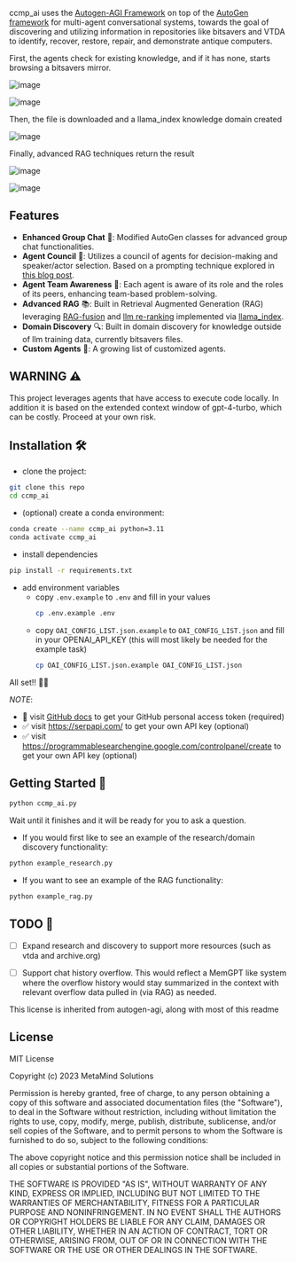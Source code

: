ccmp_ai uses the [Autogen-AGI Framework](https://github.com/microsoft/autogen-agi) on top of the [AutoGen framework](https://github.com/microsoft/autogen) for multi-agent conversational systems, towards the goal of discovering and utilizing information in repositories like bitsavers and VTDA to identify, recover, restore, repair, and demonstrate antique computers.

First, the agents check for existing knowledge, and if it has none, starts browsing a bitsavers mirror.

![image](https://github.com/emooreatx/ccmp_ai/assets/3317461/b5854047-05f3-4003-bcf5-07e1d4136b93)

![image](https://github.com/emooreatx/ccmp_ai/assets/3317461/21b47b40-7140-46e4-8046-f5ce0d8a4ec0)

Then, the file is downloaded and a llama_index knowledge domain created

![image](https://github.com/emooreatx/ccmp_ai/assets/3317461/4e335309-c67f-44d7-86cd-839f79307090)

Finally, advanced RAG techniques return the result

![image](https://github.com/emooreatx/ccmp_ai/assets/3317461/7b82db1a-9552-4075-94e8-2d38fdcb9bfa)

![image](https://github.com/emooreatx/ccmp_ai/assets/3317461/81fa8309-b82b-4a4c-b3d9-782aa3bced68)



## Features
- **Enhanced Group Chat** 💬: Modified AutoGen classes for advanced group chat functionalities.
- **Agent Council** 🧙: Utilizes a council of agents for decision-making and speaker/actor selection. Based on a prompting technique explored in [this blog post](https://www.prompthub.us/blog/exploring-multi-persona-prompting-for-better-outputs).
- **Agent Team Awareness** 👥: Each agent is aware of its role and the roles of its peers, enhancing team-based problem-solving.
- **Advanced RAG** 📚: Built in Retrieval Augmented Generation (RAG) leveraging [RAG-fusion](https://towardsdatascience.com/forget-rag-the-future-is-rag-fusion-1147298d8ad1) and [llm re-ranking](https://blog.llamaindex.ai/using-llms-for-retrieval-and-reranking-23cf2d3a14b6) implemented via [llama_index](https://www.llamaindex.ai/).
- **Domain Discovery** 🔍: Built in domain discovery for knowledge outside of llm training data, currently bitsavers files.
- **Custom Agents** 🌟: A growing list of customized agents.

## WARNING ⚠️
This project leverages agents that have access to execute code locally. In addition it is based on the extended context window of gpt-4-turbo, which can be costly. Proceed at your own risk.

## Installation 🛠️
- clone the project:
```bash
git clone this repo
cd ccmp_ai
```
- (optional) create a conda environment:
```bash
conda create --name ccmp_ai python=3.11
conda activate ccmp_ai
```
- install dependencies
```bash
pip install -r requirements.txt
```
- add environment variables
  - copy `.env.example` to `.env` and fill in your values
    ```bash
    cp .env.example .env
    ```
  - copy `OAI_CONFIG_LIST.json.example` to `OAI_CONFIG_LIST.json` and fill in your OPENAI_API_KEY (this will most likely be needed for the example task)
    ```bash
    cp OAI_CONFIG_LIST.json.example OAI_CONFIG_LIST.json
    ```

All set!! 🎉✨
 
*NOTE*: 
- 🔴 visit [GitHub docs](https://docs.github.com/en/enterprise-server@3.9/authentication/keeping-your-account-and-data-secure/managing-your-personal-access-tokens) to get your GitHub personal access token (required)
- ✅ visit https://serpapi.com/ to get your own API key (optional)
- ✅ visit https://programmablesearchengine.google.com/controlpanel/create to get your own API key (optional)
  
## Getting Started 🚀

```bash
python ccmp_ai.py
```
Wait until it finishes and it will be ready for you to ask a question.

- If you would first like to see an example of the research/domain discovery functionality:
```bash
python example_research.py
```
- If you want to see an example of the RAG functionality:
```bash
python example_rag.py
```

## TODO 📝

- [ ] Expand research and discovery to support more resources (such as vtda and archive.org)
- [ ] Support chat history overflow. This would reflect a MemGPT like system where the overflow history would stay summarized in the context with relevant overflow data pulled in (via RAG) as needed.


This license is inherited from autogen-agi, along with most of this readme

## License

MIT License

Copyright (c) 2023 MetaMind Solutions

Permission is hereby granted, free of charge, to any person obtaining a copy of this software and associated documentation files (the "Software"), to deal in the Software without restriction, including without limitation the rights to use, copy, modify, merge, publish, distribute, sublicense, and/or sell copies of the Software, and to permit persons to whom the Software is furnished to do so, subject to the following conditions:

The above copyright notice and this permission notice shall be included in all copies or substantial portions of the Software.

THE SOFTWARE IS PROVIDED "AS IS", WITHOUT WARRANTY OF ANY KIND, EXPRESS OR IMPLIED, INCLUDING BUT NOT LIMITED TO THE WARRANTIES OF MERCHANTABILITY, FITNESS FOR A PARTICULAR PURPOSE AND NONINFRINGEMENT. IN NO EVENT SHALL THE AUTHORS OR COPYRIGHT HOLDERS BE LIABLE FOR ANY CLAIM, DAMAGES OR OTHER LIABILITY, WHETHER IN AN ACTION OF CONTRACT, TORT OR OTHERWISE, ARISING FROM, OUT OF OR IN CONNECTION WITH THE SOFTWARE OR THE USE OR OTHER DEALINGS IN THE SOFTWARE.

